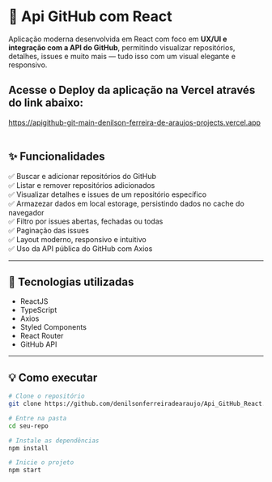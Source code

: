 # 🧠 Api GitHub com React

Aplicação moderna desenvolvida em React com foco em **UX/UI e integração com a API do GitHub**, permitindo visualizar repositórios, detalhes, issues e muito mais — tudo isso com um visual elegante e responsivo.

## Acesse o Deploy da aplicação na Vercel através do link abaixo:
https://apigithub-git-main-denilson-ferreira-de-araujos-projects.vercel.app <br/><br/>

## ✨ Funcionalidades

✅ Buscar e adicionar repositórios do GitHub  
✅ Listar e remover repositórios adicionados  
✅ Visualizar detalhes e issues de um repositório específico  
✅ Armazezar dados em local estorage, persistindo dados no cache do navegador  
✅ Filtro por issues abertas, fechadas ou todas  
✅ Paginação das issues  
✅ Layout moderno, responsivo e intuitivo  
✅ Uso da API pública do GitHub com Axios

---

## 🚀 Tecnologias utilizadas

- ReactJS
- TypeScript
- Axios
- Styled Components
- React Router
- GitHub API

---

## 💡 Como executar

```bash
# Clone o repositório
git clone https://github.com/denilsonferreiradearaujo/Api_GitHub_React.git

# Entre na pasta
cd seu-repo

# Instale as dependências
npm install

# Inicie o projeto
npm start
